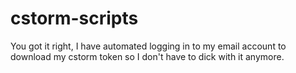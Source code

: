 # cstorm-scripts
You got it right, I have automated logging in to my email account to download my cstorm token so I don't have to dick with it anymore.
